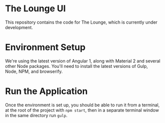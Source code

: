 # The Lounge UI
This repository contains the code for The Lounge, which is currently under development.


# Environment Setup

We're using the latest version of Angular 1, along with Material 2 and several other Node packages. You'll need to install the latest versions of Gulp, Node, NPM, and browserify.

# Run the Application

Once the environment is set up, you should be able to run it from a terminal, at the root of the project with `npm start`, then in a separate terminal window in the same directory run `gulp`.
